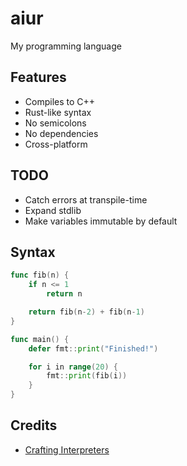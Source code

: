 # aiur

My programming language

## Features
- Compiles to C++
- Rust-like syntax
- No semicolons
- No dependencies
- Cross-platform

## TODO
- Catch errors at transpile-time
- Expand stdlib
- Make variables immutable by default

## Syntax
```go
func fib(n) {
    if n <= 1
        return n

    return fib(n-2) + fib(n-1)
}

func main() {
    defer fmt::print("Finished!")

    for i in range(20) {
        fmt::print(fib(i))
    }
}
```

## Credits
* [Crafting Interpreters](http://www.craftinginterpreters.com/)